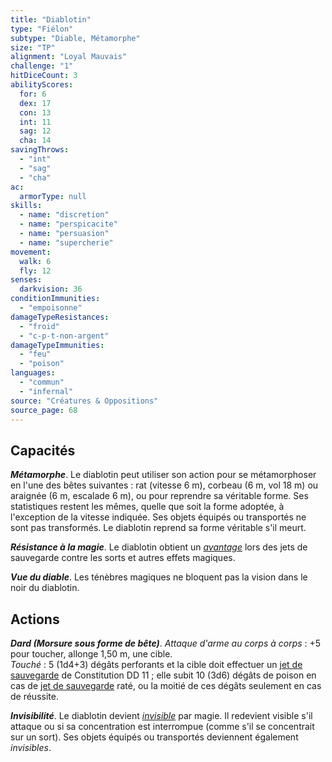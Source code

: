 ```yaml
---
title: "Diablotin"
type: "Fiélon"
subtype: "Diable, Métamorphe"
size: "TP"
alignment: "Loyal Mauvais"
challenge: "1"
hitDiceCount: 3
abilityScores:
  for: 6
  dex: 17
  con: 13
  int: 11
  sag: 12
  cha: 14
savingThrows:
  - "int"
  - "sag"
  - "cha"
ac:
  armorType: null
skills:
  - name: "discretion"
  - name: "perspicacite"
  - name: "persuasion"
  - name: "supercherie"
movement:
  walk: 6
  fly: 12
senses:
  darkvision: 36
conditionImmunities:
  - "empoisonne"
damageTypeResistances:
  - "froid"
  - "c-p-t-non-argent"
damageTypeImmunities:
  - "feu"
  - "poison"
languages:
  - "commun"
  - "infernal"
source: "Créatures & Oppositions"
source_page: 68
---
```

## Capacités
_**Métamorphe**_. Le diablotin peut utiliser son action pour se métamorphoser en l'une des bêtes suivantes : rat (vitesse 6 m), corbeau (6 m, vol 18 m) ou araignée (6 m, escalade 6 m), ou pour reprendre sa véritable forme. Ses statistiques restent les mêmes, quelle que soit la forme adoptée, à l'exception de la vitesse indiquée. Ses objets équipés ou transportés ne sont pas transformés. Le diablotin reprend sa forme véritable s'il meurt.

_**Résistance à la magie**_. Le diablotin obtient un [_avantage_](/utiliser-les-caracteristiques/#avantage-et-desavantage) lors des jets de sauvegarde contre les sorts et autres effets magiques.

_**Vue du diable**_. Les ténèbres magiques ne bloquent pas la vision dans le noir du diablotin.

## Actions
_**Dard (Morsure sous forme de bête)**_. _Attaque d'arme au corps à corps_ : +5 pour toucher, allonge 1,50 m, une cible.  
_Touché_ : 5 (1d4+3) dégâts perforants et la cible doit effectuer un [jet de sauvegarde](/utiliser-les-caracteristiques#jets-de-sauvegarde) de Constitution DD 11 ; elle subit 10 (3d6) dégâts de poison en cas de [jet de sauvegarde](/utiliser-les-caracteristiques#jets-de-sauvegarde) raté, ou la moitié de ces dégâts seulement en cas de réussite.

_**Invisibilité**_. Le diablotin devient [_invisible_](/gerer-la-sante-du-personnage#invisible) par magie. Il redevient visible s'il attaque ou si sa concentration est interrompue (comme s'il se concentrait sur un sort). Ses objets équipés ou transportés deviennent également _invisibles_.
